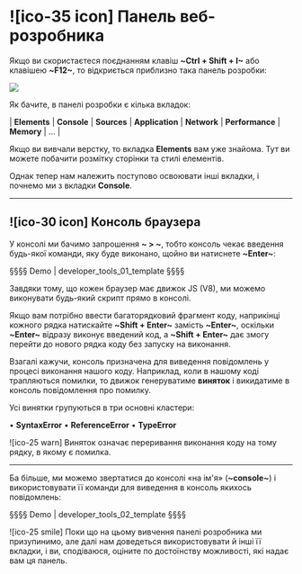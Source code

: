 # ![ico-35 icon] Панель веб-розробника

Якщо ви скористаєтеся поєднанням клавіш **~Ctrl + Shift + I~** або клавішею **~F12~**, то відкриється приблизно така панель розробки:

![](illustrations/developer-tools-console-tabs.png)

Як бачите, в панелі розробки є кілька вкладок:

| **Elements** | **Console** | **Sources** | **Application** | **Network** | **Performance** | **Memory** | ... |

Якщо ви вивчали верстку, то вкладка **Elements** вам уже знайома. Тут ви можете побачити розмітку сторінки та стилі елементів.

Однак тепер нам належить поступово освоювати інші вкладки, і почнемо ми з вкладки **Console**.

_______________________________________________________________

## ![ico-30 icon] Консоль браузера

У консолі ми бачимо запрошення **~ > ~**, тобто консоль чекає введення будь-якої команди, яку буде виконано, щойно ви натиснете **~Enter~**:

§§§§ Demo | developer_tools_01_template §§§§

Завдяки тому, що кожен браузер має движок JS (V8), ми можемо виконувати будь-який скрипт прямо в консолі.

Якщо вам потрібно ввести багаторядковий фрагмент коду, наприкінці кожного рядка натискайте **~Shift + Enter~** замість **~Enter~**, оскільки **~Enter~** відразу виконує введений код, а **~Shift + Enter~** дає змогу перейти до нового рядка коду без запуску на виконання.

Взагалі кажучи, консоль призначена для виведення повідомлень у процесі виконання нашого коду.
Наприклад, коли в нашому коді трапляються помилки, то движок генеруватиме **виняток** і викидатиме в консоль повідомлення про помилку.

Усі винятки групуються в три основні кластери:

• **SyntaxError**
• **ReferenceError**
• **TypeError**

![ico-25 warn] Виняток означає переривання виконання коду на тому рядку, в якому є помилка.

____________________________________

Ба більше, ми можемо звертатися до консолі «на ім'я» (**~console~**) і використовувати її команди для виведення в консоль якихось повідомлень:

§§§§ Demo | developer_tools_02_template §§§§

![ico-25 smile] Поки що на цьому вивчення панелі розробника ми призупинимо, але далі нам доведеться використовувати й інші її вкладки, і ви, сподіваюся, оціните по достоїнству можливості, які надає вам ця панель.
